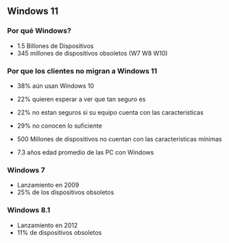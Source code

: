 ## Windows 11 ##

### Por qué Windows? ###
- 1.5 Billones de Dispositivos
- 345 millones de dispositivos obsoletos (W7 W8 W10)

### Por que los clientes no migran a Windows 11 ###
- 38% aún usan Windows 10
- 22% quieren esperar a ver que tan seguro es
- 22% no estan seguros si su equipo cuenta con las caracteristicas
- 29% no conocen lo suficiente

- 500 Millones de dispositivos no cuentan con las caracteristicas mínimas
- 7.3 años edad promedio de las PC con Windows

### Windows 7 ###
- Lanzamiento en 2009
- 25% de los dispositivos obsoletos

### Windows 8.1 ###
- Lanzamiento en 2012
- 11% de dispositivos obsoletos

